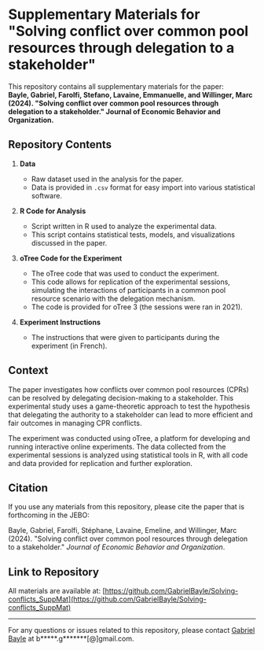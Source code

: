# Supplementary Materials for "Solving conflict over common pool resources through delegation to a stakeholder"

This repository contains all supplementary materials for the paper:  
**Bayle, Gabriel, Farolfi, Stefano, Lavaine, Emmanuelle, and Willinger, Marc (2024). "Solving conflict over common pool resources through delegation to a stakeholder." Journal of Economic Behavior and Organization.**

## Repository Contents

1. **Data**  
   - Raw dataset used in the analysis for the paper.
   - Data is provided in `.csv` format for easy import into various statistical software.

2. **R Code for Analysis**  
   - Script written in R used to analyze the experimental data.
   - This script contains statistical tests, models, and visualizations discussed in the paper.
   
3. **oTree Code for the Experiment**  
   - The oTree code that was used to conduct the experiment.
   - This code allows for replication of the experimental sessions, simulating the interactions of participants in a common pool resource scenario with the delegation mechanism.
   - The code is provided for oTree 3 (the sessions were ran in 2021).

4. **Experiment Instructions**  
   - The instructions that were given to participants during the experiment (in French).

## Context

The paper investigates how conflicts over common pool resources (CPRs) can be resolved by delegating decision-making to a stakeholder. This experimental study uses a game-theoretic approach to test the hypothesis that delegating the authority to a stakeholder can lead to more efficient and fair outcomes in managing CPR conflicts.

The experiment was conducted using oTree, a platform for developing and running interactive online experiments. The data collected from the experimental sessions is analyzed using statistical tools in R, with all code and data provided for replication and further exploration.

## Citation

If you use any materials from this repository, please cite the paper that is forthcoming in the JEBO:

Bayle, Gabriel, Farolfi, Stéphane, Lavaine, Emeline, and Willinger, Marc (2024). "Solving conflict over common pool resources through delegation to a stakeholder." *Journal of Economic Behavior and Organization*.

## Link to Repository

All materials are available at: [https://github.com/GabrielBayle/Solving-conflicts_SuppMat](https://github.com/GabrielBayle/Solving-conflicts_SuppMat)

---

For any questions or issues related to this repository, please contact [Gabriel Bayle](https://sites.google.com/view/gabrielbayle/welcome) at b*****.g*******[@]gmail.com.
